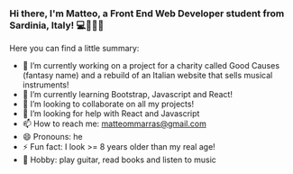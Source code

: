 ### Hi there, I'm Matteo, a Front End Web Developer student from Sardinia, Italy! 💻👨‍💻👋

<!--
**matteomarrass/matteomarrass** is a ✨ _special_ ✨ repository because its `README.md` (this file) appears on your GitHub profile.
-->
Here you can find a little summary:

- 🔭 I’m currently working on a project for a charity called Good Causes (fantasy name) and a rebuild of an Italian website that sells musical instruments!
- 🌱 I’m currently learning Bootstrap, Javascript and React!
- 👯 I’m looking to collaborate on all my projects!
- 🤔 I’m looking for help with React and Javascript
- 📫 How to reach me: matteommarras@gmail.com
- 😄 Pronouns: he
- ⚡ Fun fact: I look >= 8 years older than my real age!
- 🎸 Hobby: play guitar, read books and listen to music
